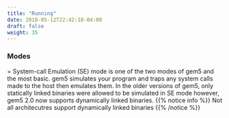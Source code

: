 ```yaml
---
title: "Running"
date: 2018-05-12T22:42:18-04:00
draft: false
weight: 35
---
```



### Modes
\= System-call Emulation (SE) mode is one of the two modes of gem5 and
the most basic. gem5 simulates your program and traps any system calls
made to the host then emulates them. In the older versions of gem5, only
statically linked binaries were allowed to be simulated in SE mode
however, gem5 2.0 now supports dynamically linked binaries.
{{% notice info %}}
Not all architecutres support dynamically linked binaries
{{% /notice %}}


